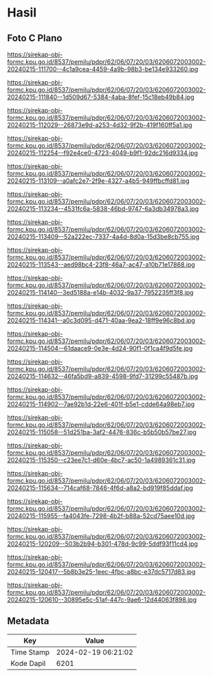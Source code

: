 # Hasil

## Foto C Plano

https://sirekap-obj-formc.kpu.go.id/8537/pemilu/pdpr/62/06/07/20/03/6206072003002-20240215-111700--4c1a9cea-4459-4a9b-98b3-be134e933260.jpg

https://sirekap-obj-formc.kpu.go.id/8537/pemilu/pdpr/62/06/07/20/03/6206072003002-20240215-111840--1d509d67-5384-4aba-8fef-15c18eb49b84.jpg

https://sirekap-obj-formc.kpu.go.id/8537/pemilu/pdpr/62/06/07/20/03/6206072003002-20240215-112029--26873e9d-a253-4d32-9f2b-419f160ff5a1.jpg

https://sirekap-obj-formc.kpu.go.id/8537/pemilu/pdpr/62/06/07/20/03/6206072003002-20240215-112254--f92e4ce0-4723-4049-b9f1-92dc216d9334.jpg

https://sirekap-obj-formc.kpu.go.id/8537/pemilu/pdpr/62/06/07/20/03/6206072003002-20240215-113109--a0afc2e7-2f9e-4327-a4b5-949ffbcffd81.jpg

https://sirekap-obj-formc.kpu.go.id/8537/pemilu/pdpr/62/06/07/20/03/6206072003002-20240215-113234--4531fc6a-5838-46bd-9747-6a3db34978a3.jpg

https://sirekap-obj-formc.kpu.go.id/8537/pemilu/pdpr/62/06/07/20/03/6206072003002-20240215-113409--52a222ec-7337-4a4d-8d0a-15d3be8cb755.jpg

https://sirekap-obj-formc.kpu.go.id/8537/pemilu/pdpr/62/06/07/20/03/6206072003002-20240215-113543--aed98bc4-23f8-46a7-ac47-a10b71e17868.jpg

https://sirekap-obj-formc.kpu.go.id/8537/pemilu/pdpr/62/06/07/20/03/6206072003002-20240215-114140--3ed5188a-e14b-4032-9a37-7952235ff3f8.jpg

https://sirekap-obj-formc.kpu.go.id/8537/pemilu/pdpr/62/06/07/20/03/6206072003002-20240215-114341--a0c3d095-d471-40aa-9ea2-18ff9e96c8bd.jpg

https://sirekap-obj-formc.kpu.go.id/8537/pemilu/pdpr/62/06/07/20/03/6206072003002-20240215-114504--61daace9-0e3e-4d24-90f1-0f1ca4f9d5fe.jpg

https://sirekap-obj-formc.kpu.go.id/8537/pemilu/pdpr/62/06/07/20/03/6206072003002-20240215-114632--46fa5bd9-a839-4598-9fd7-31299c55487b.jpg

https://sirekap-obj-formc.kpu.go.id/8537/pemilu/pdpr/62/06/07/20/03/6206072003002-20240215-114902--7ae92b1d-22e6-401f-b5e1-cdde64a98eb7.jpg

https://sirekap-obj-formc.kpu.go.id/8537/pemilu/pdpr/62/06/07/20/03/6206072003002-20240215-115058--51d251ba-3af2-4476-836c-b5b50b57be27.jpg

https://sirekap-obj-formc.kpu.go.id/8537/pemilu/pdpr/62/06/07/20/03/6206072003002-20240215-115350--c23ee7c1-d60e-4bc7-ac50-1a4989361c31.jpg

https://sirekap-obj-formc.kpu.go.id/8537/pemilu/pdpr/62/06/07/20/03/6206072003002-20240215-115634--714caf68-7846-4f6d-a8a2-bd919f85ddaf.jpg

https://sirekap-obj-formc.kpu.go.id/8537/pemilu/pdpr/62/06/07/20/03/6206072003002-20240215-115955--fa4043fe-7298-4b2f-b88a-52cd75aee10d.jpg

https://sirekap-obj-formc.kpu.go.id/8537/pemilu/pdpr/62/06/07/20/03/6206072003002-20240215-120209--503b2b94-b301-478d-9c99-5ddf93f11cd4.jpg

https://sirekap-obj-formc.kpu.go.id/8537/pemilu/pdpr/62/06/07/20/03/6206072003002-20240215-120417--5b8b3e25-1eec-4fbc-a8bc-e37dc5717d83.jpg

https://sirekap-obj-formc.kpu.go.id/8537/pemilu/pdpr/62/06/07/20/03/6206072003002-20240215-120610--30895e5c-51af-447c-9ae6-12d44063f898.jpg


## Metadata

| Key        | Value               |
| ---------- | ------------------- |
| Time Stamp | 2024-02-19 06:21:02 |
| Kode Dapil | 6201                |



